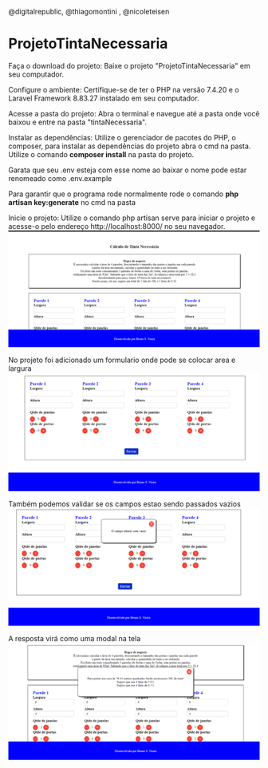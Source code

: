 @digitalrepublic, @thiagomontini , @nicoleteisen
# ProjetoTintaNecessaria
 
Faça o download do projeto: Baixe o projeto "ProjetoTintaNecessaria" em seu computador.

Configure o ambiente: Certifique-se de ter o PHP na versão 7.4.20 e o Laravel Framework 8.83.27 instalado em seu computador.

Acesse a pasta do projeto: Abra o terminal e navegue até a pasta onde você baixou e entre na pasta "tintaNecessaria".

Instalar as dependências: Utilize o gerenciador de pacotes do PHP, o composer, para instalar as dependências do projeto abra o cmd na pasta. Utilize o comando **composer install** na pasta do projeto.

Garata que seu .env esteja com esse nome ao baixar o nome pode estar renomeado como .env.example 

Para garantir que o programa rode normalmente rode o comando **php artisan key:generate** no cmd na pasta

Inicie o projeto: Utilize o comando php artisan serve para iniciar o projeto e acesse-o pelo endereço http://localhost:8000/ no seu navegador.
<img src="img/telaInicial.PNG" alt="tela-Principal">

No projeto foi adicionado um formulario onde pode se colocar area e largura 
<img src="img/formulario.PNG" alt="tela-Principal">

Também podemos validar se os campos estao sendo passados vazios 
<img src="img/DadosVazios.PNG" alt="tela-Principal">

A resposta virá como uma modal na tela 
<img src="img/usoModal.PNG" alt="tela-Principal">